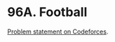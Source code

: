 # 96A. Football

[Problem statement on Codeforces](https://codeforces.com/problemset/problem/96/A?locale=en).